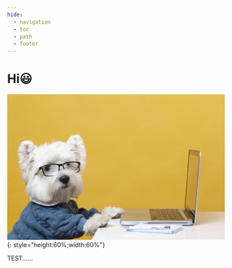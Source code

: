 ```yaml
---
hide:
  - navigation
  - toc
  - path
  - footer
---
```

# Hi😃

![dog-foot](assets/images/cute-little-dog-impersonating-business-person.jpg){: style="height:60%;width:60%"}

TEST......
